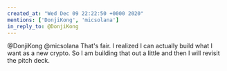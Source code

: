 ```yaml
---
created_at: "Wed Dec 09 22:22:50 +0000 2020"
mentions: ['DonjiKong', 'micsolana']
in_reply_to: @DonjiKong
---
```


@DonjiKong @micsolana That's fair. I realized I can actually build what I want as a new crypto. So I am building that out a little and then I will revisit the pitch deck.